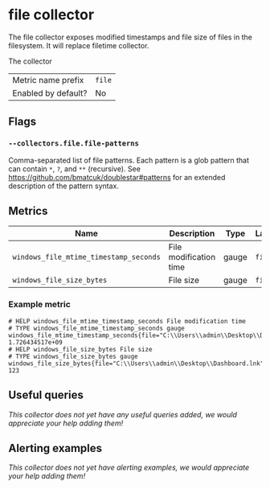 # file collector

The file collector exposes modified timestamps and file size of files in the filesystem. It will replace filetime collector.

The collector

|||
-|-
Metric name prefix  | `file`
Enabled by default? | No

## Flags

### `--collectors.file.file-patterns`
Comma-separated list of file patterns. Each pattern is a glob pattern that can contain `*`, `?`, and `**` (recursive).
See https://github.com/bmatcuk/doublestar#patterns for an extended description of the pattern syntax.

## Metrics

Name | Description | Type | Labels
-----|-------------|------|-------
`windows_file_mtime_timestamp_seconds` | File modification time | gauge | `file`
`windows_file_size_bytes` | File size | gauge | `file`

### Example metric

```
# HELP windows_file_mtime_timestamp_seconds File modification time
# TYPE windows_file_mtime_timestamp_seconds gauge
windows_file_mtime_timestamp_seconds{file="C:\\Users\\admin\\Desktop\\Dashboard.lnk"} 1.726434517e+09
# HELP windows_file_size_bytes File size
# TYPE windows_file_size_bytes gauge
windows_file_size_bytes{file="C:\\Users\\admin\\Desktop\\Dashboard.lnk"} 123
```

## Useful queries
_This collector does not yet have any useful queries added, we would appreciate your help adding them!_

## Alerting examples
_This collector does not yet have alerting examples, we would appreciate your help adding them!_
